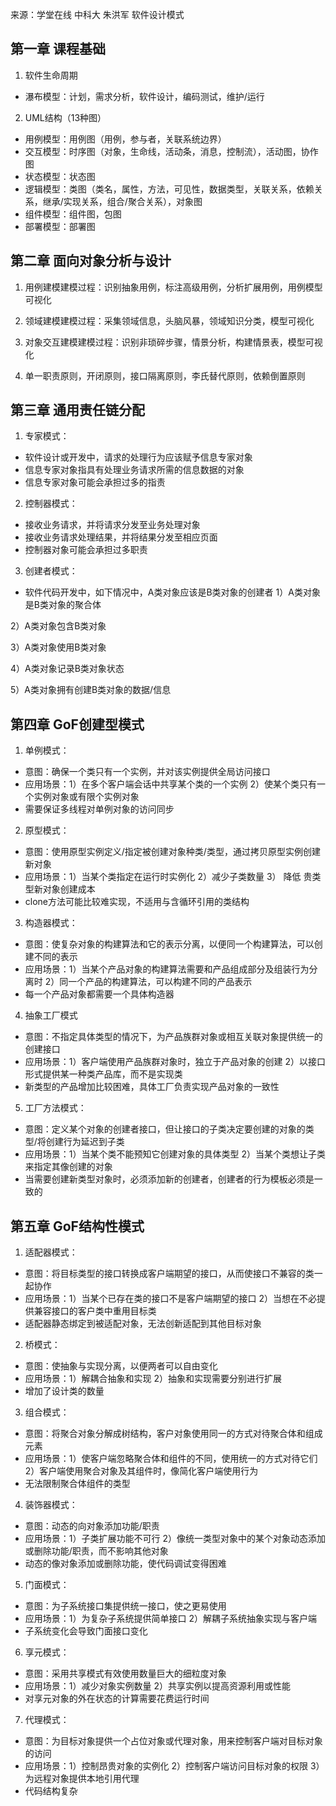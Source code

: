来源：学堂在线 中科大 朱洪军 软件设计模式

## 第一章 课程基础

1. 软件生命周期

* 瀑布模型：计划，需求分析，软件设计，编码测试，维护/运行

2. UML结构（13种图）

* 用例模型：用例图（用例，参与者，关联系统边界）
* 交互模型：时序图（对象，生命线，活动条，消息，控制流），活动图，协作图
* 状态模型：状态图
* 逻辑模型：类图（类名，属性，方法，可见性，数据类型，关联关系，依赖关系，继承/实现关系，组合/聚合关系），对象图
* 组件模型：组件图，包图
* 部署模型：部署图

## 第二章 面向对象分析与设计

1. 用例建模建模过程：识别抽象用例，标注高级用例，分析扩展用例，用例模型可视化

2. 领域建模建模过程：采集领域信息，头脑风暴，领域知识分类，模型可视化

3. 对象交互建模建模过程：识别非琐碎步骤，情景分析，构建情景表，模型可视化

4. 单一职责原则，开闭原则，接口隔离原则，李氏替代原则，依赖倒置原则

## 第三章 通用责任链分配

1. 专家模式：
* 软件设计或开发中，请求的处理行为应该赋予信息专家对象
* 信息专家对象指具有处理业务请求所需的信息数据的对象
* 信息专家对象可能会承担过多的指责

2. 控制器模式：
* 接收业务请求，并将请求分发至业务处理对象
* 接收业务请求处理结果，并将结果分发至相应页面
* 控制器对象可能会承担过多职责

3. 创建者模式：
* 软件代码开发中，如下情况中，A类对象应该是B类对象的创建者
1）A类对象是B类对象的聚合体

2）A类对象包含B类对象

3）A类对象使用B类对象

4）A类对象记录B类对象状态

5）A类对象拥有创建B类对象的数据/信息

## 第四章 GoF创建型模式

1. 单例模式：
* 意图：确保一个类只有一个实例，并对该实例提供全局访问接口
* 应用场景：1）在多个客户端会话中共享某个类的一个实例 2）使某个类只有一个实例对象或有限个实例对象
* 需要保证多线程对单例对象的访问同步

2. 原型模式：
* 意图：使用原型实例定义/指定被创建对象种类/类型，通过拷贝原型实例创建新对象
* 应用场景：1）当某个类指定在运行时实例化 2）减少子类数量 3） 降低 贵类型新对象创建成本
* clone方法可能比较难实现，不适用与含循环引用的类结构

3. 构造器模式：
* 意图：使复杂对象的构建算法和它的表示分离，以便同一个构建算法，可以创建不同的表示
* 应用场景：1）当某个产品对象的构建算法需要和产品组成部分及组装行为分离时 2）同一个产品的构建算法，可以构建不同的产品表示
* 每一个产品对象都需要一个具体构造器

4. 抽象工厂模式
* 意图：不指定具体类型的情况下，为产品族群对象或相互关联对象提供统一的创建接口
* 应用场景：1）客户端使用产品族群对象时，独立于产品对象的创建 2）以接口形式提供某一种类产品库，而不是实现类
* 新类型的产品增加比较困难，具体工厂负责实现产品对象的一致性

5. 工厂方法模式：
* 意图：定义某个对象的创建者接口，但让接口的子类决定要创建的对象的类型/将创建行为延迟到子类
* 应用场景：1）当某个类不能预知它创建对象的具体类型 2）当某个类想让子类来指定其像创建的对象
* 当需要创建新类型对象时，必须添加新的创建者，创建者的行为模板必须是一致的

## 第五章 GoF结构性模式

1. 适配器模式：
* 意图：将目标类型的接口转换成客户端期望的接口，从而使接口不兼容的类一起协作
* 应用场景：1）当某个已存在类的接口不是客户端期望的接口 2）当想在不必提供兼容接口的客户类中重用目标类
* 适配器静态绑定到被适配对象，无法创新适配到其他目标对象

2. 桥模式：
* 意图：使抽象与实现分离，以便两者可以自由变化
* 应用场景：1）解耦合抽象和实现 2）抽象和实现需要分别进行扩展
* 增加了设计类的数量

3. 组合模式：
* 意图：将聚合对象分解成树结构，客户对象使用同一的方式对待聚合体和组成元素
* 应用场景：1）使客户端忽略聚合体和组件的不同，使用统一的方式对待它们 2）客户端使用聚合对象及其组件时，像简化客户端使用行为
* 无法限制聚合体组件的类型

4. 装饰器模式：
* 意图：动态的向对象添加功能/职责
* 应用场景：1）子类扩展功能不可行 2）像统一类型对象中的某个对象动态添加或删除功能/职责，而不影响其他对象
* 动态的像对象添加或删除功能，使代码调试变得困难

5. 门面模式：
* 意图：为子系统接口集提供统一接口，使之更易使用
* 应用场景：1）为复杂子系统提供简单接口 2）解耦子系统抽象实现与客户端
* 子系统变化会导致门面接口变化

6. 享元模式：
* 意图：采用共享模式有效使用数量巨大的细粒度对象
* 应用场景：1）减少对象实例数量 2）共享实例以提高资源利用或性能
* 对享元对象的外在状态的计算需要花费运行时间

7. 代理模式：
* 意图：为目标对象提供一个占位对象或代理对象，用来控制客户端对目标对象的访问
* 应用场景：1）控制昂贵对象的实例化 2）控制客户端访问目标对象的权限 3）为远程对象提供本地引用代理
* 代码结构复杂




